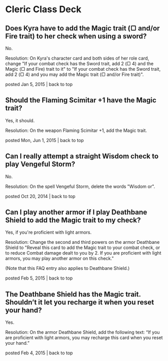 # Cleric Class Deck

## Does Kyra have to add the Magic trait (▢ and/or Fire trait) to her check when using a sword?

No.

Resolution: On Kyra's character card and both sides of her role card, change "If your combat check has the Sword trait, add 2 (▢ 4) and the Magic (▢ and Fire) trait to it" to "If your combat check has the Sword trait, add 2 (▢ 4) and you may add the Magic trait (▢ and/or Fire trait)".

posted Jan 5, 2015 | back to top

## Should the Flaming Scimitar +1 have the Magic trait?

Yes, it should.

Resolution: On the weapon Flaming Scimitar +1, add the Magic trait.

posted Mon, Jun 1, 2015 | back to top

## Can I really attempt a straight Wisdom check to play Vengeful Storm?

No.

Resolution: On the spell Vengeful Storm, delete the words "Wisdom or".

posted Oct 20, 2014 | back to top

## Can I play another armor if I play Deathbane Shield to add the Magic trait to my check?

Yes, if you're proficient with light armors.

Resolution: Change the second and third powers on the armor Deathbane Shield to "Reveal this card to add the Magic trait to your combat check, or to reduce Combat damage dealt to you by 2. If you are proficient with light armors, you may play another armor on this check."

(Note that this FAQ entry also applies to Deathbane Shield.)

posted Feb 5, 2015 | back to top

## The Deathbane Shield has the Magic trait. Shouldn’t it let you recharge it when you reset your hand?

Yes.

Resolution: On the armor Deathbane Shield, add the following text: “If you are proficient with light armors, you may recharge this card when you reset your hand.”

posted Feb 4, 2015 | back to top
